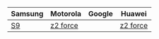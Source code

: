 | Samsung | Motorola | Google | Huawei |
| ----------- | ----------- | ----------- | ----------- |
| [S9](devices/samsung/starlte/starlte.md)      | [z2 force](devices/motorola/z2force/z2force.md)       |      | [z2 force](devices/google/pixel2/pixel2.md)       |



